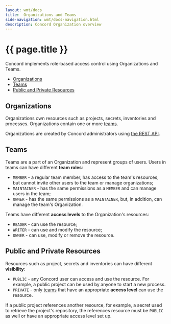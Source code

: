 ```yaml
---
layout: wmt/docs
title:  Organizations and Teams
side-navigation: wmt/docs-navigation.html
description: Concord Organization overview
---
```


# {{ page.title }}

Concord implements role-based access control using Organizations and Teams.

- [Organizations](#organizations)
- [Teams](#teams)
- [Public and Private Resources](#public-and-private-resources)

## Organizations

Organizations own resources such as projects, secrets, inventories and
processes. Organizations contain one or more [teams](#teams).

Organizations are created by Concord administrators using [the REST API](../api/org.html).

## Teams

Teams are a part of an Organization and represent groups of users. Users in
teams can have different **team roles**:
- `MEMBER` - a regular team member, has access to the team's resources, but
cannot invite other users to the team or manage organizations;
- `MAINTAINER` - has the same permissions as a `MEMBER` and can manage users
in the team;
- `OWNER` - has the same permissions as a `MAINTAINER`, but, in addition, can
manage the team's Organization.

Teams have different **access levels** to the Organization's resources:
- `READER` - can use the resource;
- `WRITER` - can use and modify the resource;
- `OWNER` - can use, modify or remove the resource.
 
## Public and Private Resources

Resources such as project, secrets and inventories can have different
**visibility**:
- `PUBLIC` - any Concord user can access and use the resource. For example,
a public project can be used by anyone to start a new process.
- `PRIVATE` - only [teams](#teams) that have an appropriate **access level**
can use the resource.

If a public project references another resource, for example, a secret used
to retrieve the project's repository, the references resource must be `PUBLIC`
as well or have an appropriate access level set up.